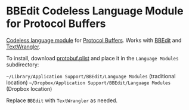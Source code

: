 # BBEdit Codeless Language Module for Protocol Buffers

[Codeless language module](http://www.barebones.com/support/develop/clm.html)
for [Protocol Buffers](https://developers.google.com/protocol-buffers/). Works
with [BBEdit](http://www.barebones.com/products/bbedit/) and
[TextWrangler](http://www.barebones.com/products/textwrangler/).

To install, download [protobuf.plist](https://raw.github.com/mihaip/bbedit-protobuf/master/protobuf.plist)
and place it in the `Language Modules` subdirectory:

`~/Library/Application Support/BBEdit/Language Modules` (traditional location)
`~/Dropbox/Application Support/BBEdit/Language Modules` (Dropbox location)

Replace `BBEdit` with `TextWrangler` as needed.
